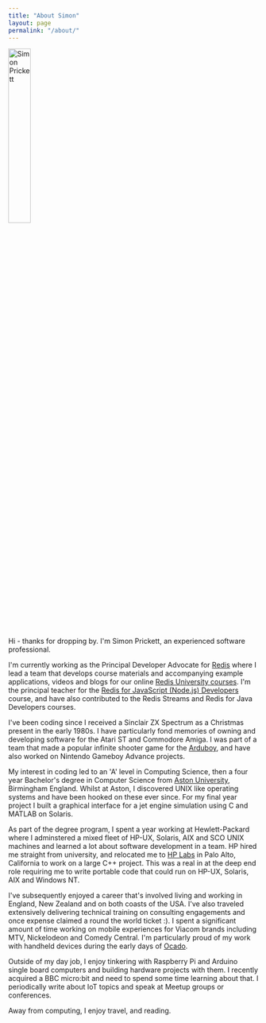 ```yaml
---
title: "About Simon"
layout: page
permalink: "/about/"
---
```

<div class="container">
    <div class="row">
        <div class="col-md-12">
            <img alt="Simon Prickett" src="{{site.baseurl}}/{{ site.authors.simon.avatar }}" class="img-responsive float-right ml-3" width="30%">
            <p class="lead">Hi - thanks for dropping by.  I'm Simon Prickett, an experienced software 
               professional.</p>
            <p>I'm currently working as the Principal Developer Advocate for <a href="https://redis.com">Redis</a> where I lead a team that develops course materials and accompanying example applications, videos and blogs for our online <a href="https://university.redis.com/">Redis University courses</a>.  I'm the principal teacher for the <a href="https://university.redis.com/courses/ru102js/">Redis for JavaScript (Node.js) Developers</a> course, and have also contributed to the Redis Streams and Redis for Java Developers courses.</p>
            <p>I've been coding since I received a Sinclair ZX Spectrum as a Christmas 
               present in the early 1980s.  I have particularly fond memories of owning 
               and developing software for the Atari ST and Commodore Amiga.  I was part of a team that made a popular 
               infinite shooter game for the <a href="https://arduboy.com/">Arduboy</a>, and have also worked on Nintendo Gameboy Advance projects.</p>
            <p>My interest in coding led to an 'A' level in Computing Science, then a 
               four year Bachelor's degree in Computer Science from <a href="https://aston.ac.uk">Aston University</a>, 
               Birmingham England.  Whilst at Aston, I discovered UNIX like operating 
               systems and have been hooked on these ever since.  For my final year 
               project I built a graphical interface for a jet engine simulation 
               using C and MATLAB on Solaris.</p>
            <p>As part of the degree program, I spent a year working at Hewlett-Packard 
               where I adminstered a mixed fleet of HP-UX, Solaris, AIX and SCO UNIX 
               machines and learned a lot about software development in a team.  HP hired 
               me straight from university, and relocated me to <a href="https://hpl.hp.com">HP Labs</a> in Palo Alto, 
               California to work on a large C++ project.  This was a real in at the 
               deep end role requiring me to write portable code that could run on 
               HP-UX, Solaris, AIX and Windows NT.</p>
            <p>I've subsequently enjoyed a career that's involved living and working 
               in England, New Zealand and on both coasts of the USA.  I've also 
               traveled extensively delivering technical training on consulting engagements 
               and once expense claimed a round the world ticket :).  I spent a significant 
               amount of time working on mobile experiences for Viacom brands including MTV, 
               Nickelodeon and Comedy Central.  I'm particularly proud of my work with handheld 
               devices during the early days of <a href="https://www.ocadotechnology.com/">Ocado</a>.</p>
            <p>Outside of my day job, I enjoy tinkering with Raspberry Pi and Arduino 
               single board computers and building hardware projects with them.  I 
               recently acquired a BBC micro:bit and need to spend some time learning 
               about that.  I periodically write about IoT topics and speak at 
               Meetup groups or conferences.</p>
            <p>Away from computing, I enjoy travel, and reading.</p>
</div>
</div>
</div>
